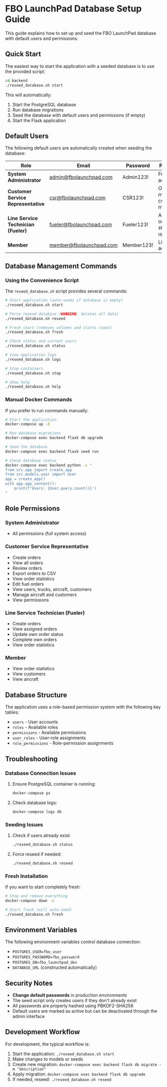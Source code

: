 # FBO LaunchPad Database Setup Guide

This guide explains how to set up and seed the FBO LaunchPad database with default users and permissions.

## Quick Start

The easiest way to start the application with a seeded database is to use the provided script:

```bash
cd backend
./reseed_database.sh start
```

This will automatically:
1. Start the PostgreSQL database
2. Run database migrations
3. Seed the database with default users and permissions (if empty)
4. Start the Flask application

## Default Users

The following default users are automatically created when seeding the database:

| Role | Email | Password | Permissions |
|------|-------|----------|-------------|
| **System Administrator** | admin@fbolaunchpad.com | Admin123! | Full system access |
| **Customer Service Representative** | csr@fbolaunchpad.com | CSR123! | Order management, customer management |
| **Line Service Technician (Fueler)** | fueler@fbolaunchpad.com | Fueler123! | Assigned orders, status updates |
| **Member** | member@fbolaunchpad.com | Member123! | Limited view access |

## Database Management Commands

### Using the Convenience Script

The `reseed_database.sh` script provides several commands:

```bash
# Start application (auto-seeds if database is empty)
./reseed_database.sh start

# Force reseed database (WARNING: deletes all data)
./reseed_database.sh reseed

# Fresh start (removes volumes and starts clean)
./reseed_database.sh fresh

# Check status and current users
./reseed_database.sh status

# View application logs
./reseed_database.sh logs

# Stop containers
./reseed_database.sh stop

# Show help
./reseed_database.sh help
```

### Manual Docker Commands

If you prefer to run commands manually:

```bash
# Start the application
docker-compose up -d

# Run database migrations
docker-compose exec backend flask db upgrade

# Seed the database
docker-compose exec backend flask seed run

# Check database status
docker-compose exec backend python -c "
from src.app import create_app
from src.models.user import User
app = create_app()
with app.app_context():
    print(f'Users: {User.query.count()}')
"
```

## Role Permissions

### System Administrator
- All permissions (full system access)

### Customer Service Representative
- Create orders
- View all orders
- Review orders
- Export orders to CSV
- View order statistics
- Edit fuel orders
- View users, trucks, aircraft, customers
- Manage aircraft and customers
- View permissions

### Line Service Technician (Fueler)
- Create orders
- View assigned orders
- Update own order status
- Complete own orders
- View order statistics

### Member
- View order statistics
- View customers
- View aircraft

## Database Structure

The application uses a role-based permission system with the following key tables:

- `users` - User accounts
- `roles` - Available roles
- `permissions` - Available permissions
- `user_roles` - User-role assignments
- `role_permissions` - Role-permission assignments

## Troubleshooting

### Database Connection Issues

1. Ensure PostgreSQL container is running:
   ```bash
   docker-compose ps
   ```

2. Check database logs:
   ```bash
   docker-compose logs db
   ```

### Seeding Issues

1. Check if users already exist:
   ```bash
   ./reseed_database.sh status
   ```

2. Force reseed if needed:
   ```bash
   ./reseed_database.sh reseed
   ```

### Fresh Installation

If you want to start completely fresh:

```bash
# Stop and remove everything
docker-compose down -v

# Start fresh (will auto-seed)
./reseed_database.sh fresh
```

## Environment Variables

The following environment variables control database connection:

- `POSTGRES_USER=fbo_user`
- `POSTGRES_PASSWORD=fbo_password`
- `POSTGRES_DB=fbo_launchpad_dev`
- `DATABASE_URL` (constructed automatically)

## Security Notes

- **Change default passwords** in production environments
- The seed script only creates users if they don't already exist
- All passwords are properly hashed using PBKDF2-SHA256
- Default users are marked as active but can be deactivated through the admin interface

## Development Workflow

For development, the typical workflow is:

1. Start the application: `./reseed_database.sh start`
2. Make changes to models or seeds
3. Create new migration: `docker-compose exec backend flask db migrate -m "description"`
4. Apply migration: `docker-compose exec backend flask db upgrade`
5. If needed, reseed: `./reseed_database.sh reseed` 